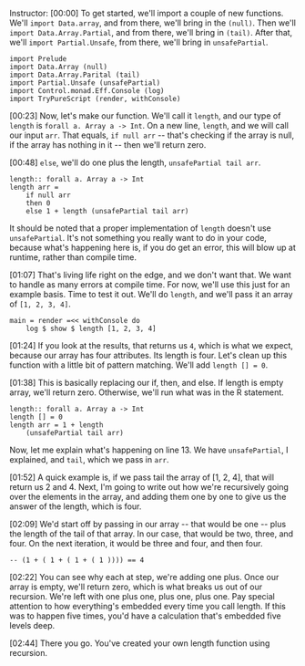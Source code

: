 Instructor: [00:00] To get started, we'll import a couple of new functions. We'll `import Data.array`, and from there, we'll bring in the `(null)`. Then we'll `import Data.Array.Partial`, and from there, we'll bring in `(tail)`. After that, we'll `import Partial.Unsafe`, from there, we'll bring in `unsafePartial`.

```
import Prelude 
import Data.Array (null)
import Data.Array.Parital (tail)
import Partial.Unsafe (unsafePartial)
import Control.monad.Eff.Console (log)
import TryPureScript (render, withConsole)
```

[00:23] Now, let's make our function. We'll call it `length`, and our type of `length` is `forall a. Array a -> Int`. On a new line, `length`, and we will call our input `arr`. That equals, `if null arr` -- that's checking if the array is null, if the array has nothing in it -- then we'll return zero.

[00:48] `else`, we'll do one plus the length, `unsafePartial tail arr`. 

```
length:: forall a. Array a -> Int
length arr =
    if null arr
    then 0
    else 1 + length (unsafePartial tail arr)
```

It should be noted that a proper implementation of `length` doesn't use `unsafePartial`. It's not something you really want to do in your code, because what's happening here is, if you do get an error, this will blow up at runtime, rather than compile time.

[01:07] That's living life right on the edge, and we don't want that. We want to handle as many errors at compile time. For now, we'll use this just for an example basis. Time to test it out. We'll do `length`, and we'll pass it an array of `[1, 2, 3, 4]`.

```
main = render =<< withConsole do 
    log $ show $ length [1, 2, 3, 4]
```

[01:24] If you look at the results, that returns us `4`, which is what we expect, because our array has four attributes. Its length is four. Let's clean up this function with a little bit of pattern matching. We'll add `length [] = 0`.

[01:38] This is basically replacing our if, then, and else. If length is empty array, we'll return zero. Otherwise, we'll run what was in the R statement. 

```
length:: forall a. Array a -> Int
length [] = 0
length arr = 1 + length 
    (unsafePartial tail arr)
```

Now, let me explain what's happening on line 13. We have `unsafePartial`, I explained, and `tail`, which we pass in `arr`.

[01:52] A quick example is, if we pass tail the array of [1, 2, 4], that will return us 2 and 4. Next, I'm going to write out how we're recursively going over the elements in the array, and adding them one by one to give us the answer of the length, which is four.

[02:09] We'd start off by passing in our array -- that would be one -- plus the length of the tail of that array. In our case, that would be two, three, and four. On the next iteration, it would be three and four, and then four.

```
-- (1 + ( 1 + ( 1 + ( 1 )))) == 4
```

[02:22] You can see why each at step, we're adding one plus. Once our array is empty, we'll return zero, which is what breaks us out of our recursion. We're left with one plus one, plus one, plus one. Pay special attention to how everything's embedded every time you call length. If this was to happen five times, you'd have a calculation that's embedded five levels deep.

[02:44] There you go. You've created your own length function using recursion.